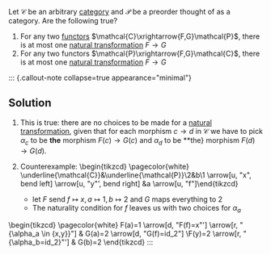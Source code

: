 Let $\mathcal{C}$ be an arbitrary [category](/docs/math/defs/cat.qmd) and 
$\mathcal{P}$ be a preorder thought of as a category. Are the following true?

1. For any two [functors](/docs/math/defs/functor.qmd) 
   $\mathcal{C}\xrightarrow{F,G}\mathcal{P}$, 
   there is at most one 
   [natural transformation](/docs/math/defs/natural_transformation.qmd) 
   $F \rightarrow G$
2. For any two functors $\mathcal{P}\xrightarrow{F,G}\mathcal{C}$, there is at 
   most one [natural transformation](/docs/math/defs/natural_transformation.qmd) 
   $F \rightarrow G$

::: {.callout-note collapse=true appearance="minimal"}
## Solution
1. This is true: there are no choices to be made for a 
   [natural transformation](/docs/math/defs/natural_transformation.qmd), given 
   that for each morphism 
   $c\rightarrow d$ in $\mathcal{C}$ we have to pick $\alpha_c$ to be **the** 
   morphism $F(c)\rightarrow G(c)$ and $\alpha_{d}$ to be **the} morphism 
   $F(d)\rightarrow G(d)$.
2. Counterexample: \begin{tikzcd} \pagecolor{white} \underline{\mathcal{C}}&\underline{\mathcal{P}}\\2&b\\1 \arrow[u, "x", bend left] \arrow[u, "y"', bend right] &a \arrow[u, "f"]\end{tikzcd}

    - let $F$ send $f\mapsto x,a\mapsto1,b\mapsto 2$ and $G$ maps everything to $2$
    - The naturality condition for $f$ leaves us with two choices for $\alpha_a$

\begin{tikzcd} \pagecolor{white} F(a)=1 \arrow[d, "F(f)=x"'] \arrow[r, "{\alpha_a \in \{x,y\}}"] & G(a)=2 \arrow[d, "G(f)=id_2"] \\F(y)=2 \arrow[r, "{\alpha_b=id_2}"'] & G(b)=2 \end{tikzcd}
:::